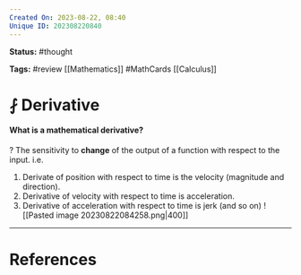 ```yaml
---
Created On: 2023-08-22, 08:40
Unique ID: 202308220840
---
```

**Status:** #thought 

**Tags:** #review [[Mathematics]] #MathCards [[Calculus]]

# ⨏ Derivative
#### What is a mathematical derivative?
?
The sensitivity to **change** of the output of a function with respect to the input.
i.e.
1. Derivate of position with respect to time is the velocity (magnitude and direction).
2. Derivative of velocity with respect to time is acceleration.
3. Derivative of acceleration with respect to time is jerk (and so on)
![[Pasted image 20230822084258.png|400]]



---
# References
